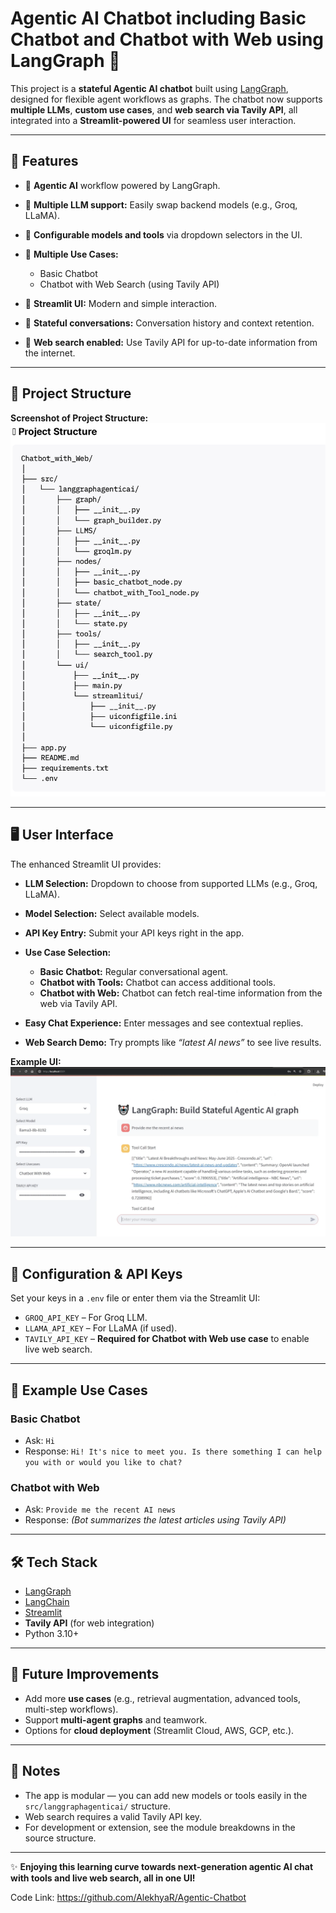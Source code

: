 # Agentic AI Chatbot including Basic Chatbot and Chatbot with Web using LangGraph 🤖

This project is a **stateful Agentic AI chatbot** built using [LangGraph](https://python.langchain.com/docs/langgraph/), designed for flexible agent workflows as graphs. The chatbot now supports **multiple LLMs**, **custom use cases**, and **web search via Tavily API**, all integrated into a **Streamlit-powered UI** for seamless user interaction.

---

## 🚀 Features

* 🔹 **Agentic AI** workflow powered by LangGraph.
* 🔹 **Multiple LLM support:** Easily swap backend models (e.g., Groq, LLaMA).
* 🔹 **Configurable models and tools** via dropdown selectors in the UI.
* 🔹 **Multiple Use Cases:**

  * Basic Chatbot
  * Chatbot with Web Search (using Tavily API)
* 🔹 **Streamlit UI:** Modern and simple interaction.
* 🔹 **Stateful conversations:** Conversation history and context retention.
* 🔹 **Web search enabled:** Use Tavily API for up-to-date information from the internet.

---

## 📂 Project Structure

**Screenshot of Project Structure:**
![UI Screenshot](docs/chatbot_with_web_project_structure.png)

---

## 🖥️ User Interface

The enhanced Streamlit UI provides:

* **LLM Selection:** Dropdown to choose from supported LLMs (e.g., Groq, LLaMA).
* **Model Selection:** Select available models.
* **API Key Entry:** Submit your API keys right in the app.
* **Use Case Selection:**

  * **Basic Chatbot:** Regular conversational agent.
  * **Chatbot with Tools:** Chatbot can access additional tools.
  * **Chatbot with Web:** Chatbot can fetch real-time information from the web via Tavily API.
* **Easy Chat Experience:** Enter messages and see contextual replies.
* **Web Search Demo:** Try prompts like *“latest AI news”* to see live results.

**Example UI:**
![UI Screenshot](docs/agentic_ai_chatbot_with_web.jpg)

---

## 🔑 Configuration & API Keys

Set your keys in a `.env` file or enter them via the Streamlit UI:

* `GROQ_API_KEY` – For Groq LLM.
* `LLAMA_API_KEY` – For LLaMA (if used).
* `TAVILY_API_KEY` – **Required for Chatbot with Web use case** to enable live web search.

---

## 📖 Example Use Cases

### **Basic Chatbot**

* Ask: `Hi`
* Response: `Hi! It's nice to meet you. Is there something I can help you with or would you like to chat?`

### **Chatbot with Web**

* Ask: `Provide me the recent AI news`
* Response: *(Bot summarizes the latest articles using Tavily API)*

---

## 🛠️ Tech Stack

* [LangGraph](https://python.langchain.com/docs/langgraph/)
* [LangChain](https://www.langchain.com/)
* [Streamlit](https://streamlit.io/)
* **Tavily API** (for web integration)
* Python 3.10+

---

## 📌 Future Improvements

* Add more **use cases** (e.g., retrieval augmentation, advanced tools, multi-step workflows).
* Support **multi-agent graphs** and teamwork.
* Options for **cloud deployment** (Streamlit Cloud, AWS, GCP, etc.).

---

## 📝 Notes

* The app is modular — you can add new models or tools easily in the `src/langgraphagenticai/` structure.
* Web search requires a valid Tavily API key.
* For development or extension, see the module breakdowns in the source structure.

---

✨ **Enjoying this learning curve towards next-generation agentic AI chat with tools and live web search, all in one UI!**

Code Link: https://github.com/AlekhyaR/Agentic-Chatbot

